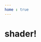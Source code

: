 ```yaml
---
home : true
---
```


# shader!

<ClientOnly>
<home></home>
</ClientOnly>

<ClientOnly>
<practice.changeColor></practice.changeColor>
</ClientOnly>